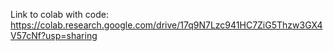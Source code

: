 Link to colab with code: https://colab.research.google.com/drive/17q9N7Lzc941HC7ZiG5Thzw3GX4V57cNf?usp=sharing
